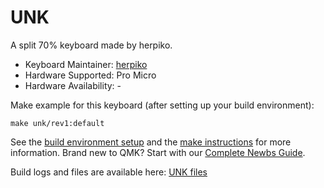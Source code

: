 # UNK

A split 70% keyboard made by herpiko.

* Keyboard Maintainer: [herpiko](https://github.com/herpiko)
* Hardware Supported: Pro Micro
* Hardware Availability: -

Make example for this keyboard (after setting up your build environment):

    make unk/rev1:default

See the [build environment setup](https://docs.qmk.fm/#/getting_started_build_tools) and the [make instructions](https://docs.qmk.fm/#/getting_started_make_guide) for more information. Brand new to QMK? Start with our [Complete Newbs Guide](https://docs.qmk.fm/#/newbs).

Build logs and files are available here: [UNK files](https://github.com/herpiko/unk)
